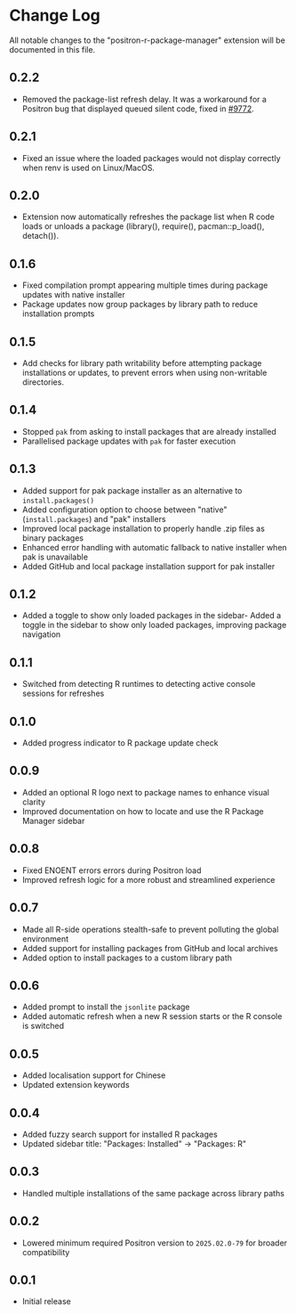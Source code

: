 # Change Log

All notable changes to the "positron-r-package-manager" extension will be documented in this file.

## 0.2.2

- Removed the package-list refresh delay. It was a workaround for a Positron bug that displayed queued silent code, fixed in [#9772](https://github.com/posit-dev/positron/pull/9772).

## 0.2.1

- Fixed an issue where the loaded packages would not display correctly when renv is used on Linux/MacOS.

## 0.2.0

- Extension now automatically refreshes the package list when R code loads or unloads a package (library(), require(), pacman::p_load(), detach()).

## 0.1.6
- Fixed compilation prompt appearing multiple times during package updates with native installer
- Package updates now group packages by library path to reduce installation prompts

## 0.1.5
- Add checks for library path writability before attempting package installations or updates, 
  to prevent errors when using non-writable directories.

## 0.1.4
- Stopped `pak` from asking to install packages that are already installed
- Parallelised package updates with `pak` for faster execution

## 0.1.3

- Added support for pak package installer as an alternative to `install.packages()`
- Added configuration option to choose between "native" (`install.packages`) and "pak" installers
- Improved local package installation to properly handle .zip files as binary packages
- Enhanced error handling with automatic fallback to native installer when pak is unavailable
- Added GitHub and local package installation support for pak installer

## 0.1.2

- Added a toggle to show only loaded packages in the sidebar- Added a toggle in the sidebar to show only loaded packages, improving package navigation

## 0.1.1

- Switched from detecting R runtimes to detecting active console sessions for refreshes

## 0.1.0

- Added progress indicator to R package update check

## 0.0.9

- Added an optional R logo next to package names to enhance visual clarity
- Improved documentation on how to locate and use the R Package Manager sidebar

## 0.0.8

- Fixed ENOENT errors errors during Positron load
- Improved refresh logic for a more robust and streamlined experience

## 0.0.7

- Made all R-side operations stealth-safe to prevent polluting the global environment
- Added support for installing packages from GitHub and local archives
- Added option to install packages to a custom library path

## 0.0.6

- Added prompt to install the `jsonlite` package
- Added automatic refresh when a new R session starts or the R console is switched

## 0.0.5

- Added localisation support for Chinese
- Updated extension keywords

## 0.0.4

- Added fuzzy search support for installed R packages
- Updated sidebar title: "Packages: Installed" → "Packages: R"

## 0.0.3

- Handled multiple installations of the same package across library paths

## 0.0.2

- Lowered minimum required Positron version to `2025.02.0-79` for broader compatibility

## 0.0.1

- Initial release